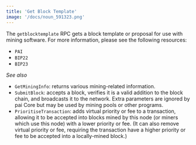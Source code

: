 ```yaml
---
title: 'Get Block Template'
image: '/docs/noun_591323.png'
---
```


The `getblocktemplate` RPC gets a block template or proposal for use with mining software. For more information, please see the following resources:

* `PAI` 
* `BIP22`
* `BIP23`

*See also*

* `GetMiningInfo`: returns various mining-related information.
* `SubmitBlock`: accepts a block, verifies it is a valid addition to the block chain, and broadcasts it to the network. Extra parameters are ignored by pai Core but may be used by mining pools or other programs.
* `PrioritiseTransaction`: adds virtual priority or fee to a transaction, allowing it to be accepted into blocks mined by this node (or miners which use this node) with a lower priority or fee. (It can also remove virtual priority or fee, requiring the transaction have a higher priority or fee to be accepted into a locally-mined block.)
